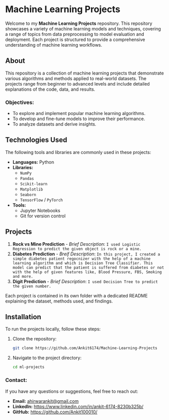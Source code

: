 # Machine Learning Projects

Welcome to my **Machine Learning Projects** repository. This repository showcases a variety of machine learning models and techniques, covering a range of topics from data preprocessing to model evaluation and deployment. Each project is structured to provide a comprehensive understanding of machine learning workflows.

## About

This repository is a collection of machine learning projects that demonstrate various algorithms and methods applied to real-world datasets. The projects range from beginner to advanced levels and include detailed explanations of the code, data, and results.

### Objectives:
- To explore and implement popular machine learning algorithms.
- To develop and fine-tune models to improve their performance.
- To analyze datasets and derive insights.

## Technologies Used

The following tools and libraries are commonly used in these projects:

- **Languages:** Python
- **Libraries:** 
  - `NumPy`
  - `Pandas`
  - `Scikit-learn`
  - `Matplotlib`
  - `Seaborn`
  - `TensorFlow` / `PyTorch`
- **Tools:** 
  - Jupyter Notebooks
  - Git for version control

## Projects

1. **Rock vs Mine Prediction** - *Brief Description*: `I used Logistic Regression to predict the given object is rock or a mine.`
2. **Diabetes Prediction** - *Breif Description*: `In this project, I created a simple diabetes patient regocnizer with the help of a machine learning algorithm and which is Decision Tree Classifier. This model can predict that the patient is suffered from diabetes or not with the help of given features like, Blood Pressure, FBS, Smoking and more.`
3. **Digit Prediction** - *Brief Description*: `I used Decision Tree to predict the given number.`

Each project is contained in its own folder with a dedicated README explaining the dataset, methods used, and findings.

## Installation

To run the projects locally, follow these steps:

1. Clone the repository:
   ```bash
   git clone https://github.com/Ankit6174/Machine-Learning-Projects
   ```

2. Navigate to the project directory:
   ```bash
   cd ml-projects
   ```

### Contact:
If you have any questions or suggestions, feel free to reach out:
- **Email:** ahirwarankit@gmail.com
- **LinkedIn:** https://www.linkedin.com/in/ankit-6174-8230b325b/
- **GitHub:** https://github.com/Ankit100010/